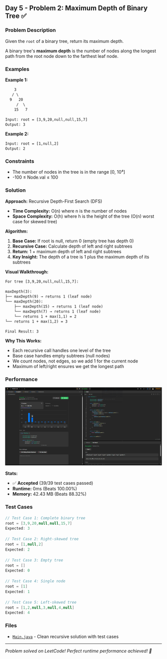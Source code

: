 ## Day 5 - Problem 2: Maximum Depth of Binary Tree ✅

### Problem Description
Given the `root` of a binary tree, return its maximum depth.

A binary tree's **maximum depth** is the number of nodes along the longest path from the root node down to the farthest leaf node.

### Examples

**Example 1:**
```
    3
   / \
  9   20
     /  \
    15   7

Input: root = [3,9,20,null,null,15,7]
Output: 3
```

**Example 2:**
```
Input: root = [1,null,2]
Output: 2
```

### Constraints
- The number of nodes in the tree is in the range [0, 10⁴]
- -100 ≤ Node.val ≤ 100

### Solution

**Approach:** Recursive Depth-First Search (DFS)
- **Time Complexity:** O(n) where n is the number of nodes
- **Space Complexity:** O(h) where h is the height of the tree (O(n) worst case for skewed tree)

**Algorithm:**
1. **Base Case:** If root is null, return 0 (empty tree has depth 0)
2. **Recursive Case:** Calculate depth of left and right subtrees
3. **Return:** 1 + maximum depth of left and right subtrees
4. **Key Insight:** The depth of a tree is 1 plus the maximum depth of its subtrees

**Visual Walkthrough:**
```
For tree [3,9,20,null,null,15,7]:

maxDepth(3):
├── maxDepth(9) → returns 1 (leaf node)
└── maxDepth(20):
    ├── maxDepth(15) → returns 1 (leaf node)  
    └── maxDepth(7) → returns 1 (leaf node)
    └── returns 1 + max(1,1) = 2
└── returns 1 + max(1,2) = 3

Final Result: 3
```

**Why This Works:**
- Each recursive call handles one level of the tree
- Base case handles empty subtrees (null nodes)
- We count nodes, not edges, so we add 1 for the current node
- Maximum of left/right ensures we get the longest path

### Performance
![LeetCode Submission Result](https://github.com/syntherat/teachers-day-vitb/blob/main/Day4/Problem%202/img.png)

**Stats:**
- ✅ **Accepted** (39/39 test cases passed)
- **Runtime:** 0ms (Beats 100.00%)
- **Memory:** 42.43 MB (Beats 88.32%)

### Test Cases
```java
// Test Case 1: Complete binary tree
root = [3,9,20,null,null,15,7]
Expected: 3

// Test Case 2: Right-skewed tree
root = [1,null,2]
Expected: 2

// Test Case 3: Empty tree
root = []
Expected: 0

// Test Case 4: Single node
root = [1]
Expected: 1

// Test Case 5: Left-skewed tree
root = [1,2,null,3,null,4,null]
Expected: 4
```

### Files
- [`Main.java`](Main.java) - Clean recursive solution with test cases

---
*Problem solved on LeetCode! Perfect runtime performance achieved! 🚀*